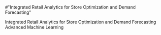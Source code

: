 #"Integrated Retail Analytics for Store Optimization and Demand Forecasting"

Integrated Retail Analytics for Store Optimization and Demand Forecasting  Advanced Machine Learning
